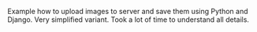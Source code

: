 Example how to upload images to server and save them using Python and Django. Very simplified variant. Took a lot of time to understand all details.